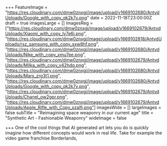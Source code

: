 +++
FeatureImage = "https://res.cloudinary.com/dmw0znxgj/image/upload/v1669102680/AntvdUploads/Google_with_copy_qk2k7v.png"
date = 2022-11-18T23:00:00Z
draft = true
imagesLarge = []
imagesReg = ["https://res.cloudinary.com/dmw0znxgj/image/upload/v1669102679/AntvdUploads/Xiaomi_with_copy_ly7e6i.png", "https://res.cloudinary.com/dmw0znxgj/image/upload/v1669102818/AntvdUploads/rsz_samsung_with_copy_sxw8hf.png", "https://res.cloudinary.com/dmw0znxgj/image/upload/v1669102680/AntvdUploads/Nike_with_copy_xmu7ee.png", "https://res.cloudinary.com/dmw0znxgj/image/upload/v1669102679/AntvdUploads/Milka_with_copy_v42hdq.png", "https://res.cloudinary.com/dmw0znxgj/image/upload/v1669102680/AntvdUploads/Mars_zrg3t1.png", "https://res.cloudinary.com/dmw0znxgj/image/upload/v1669102680/AntvdUploads/Google_with_copy_qk2k7v.png", "https://res.cloudinary.com/dmw0znxgj/image/upload/v1669102679/AntvdUploads/Chanel_ow2gpr.png", "https://res.cloudinary.com/dmw0znxgj/image/upload/v1669102679/AntvdUploads/Apple_Rifle_with_Copy_szalfj.png"]
imagesWide = []
largeImages = false
subTitle = "Reimagining space weaponry in our current age"
title = "Synthetic Art - Fashionable Weaponry"
wideImage = false

+++
One of the cool things that AI generated art lets you do is quickly imagine how different concepts would work in real life. Take for example the video game franchise Borderlands,